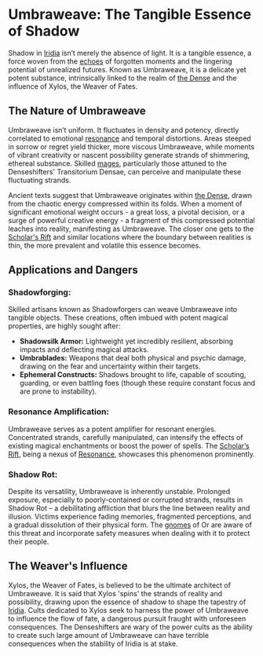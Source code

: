 # Umbraweave: The Tangible Essence of Shadow

Shadow in [Iridia](/geography/world/iridia.md) isn’t merely the absence of light. It is a tangible essence, a force woven from the [echoes](/raw/20250501/soul/echoes.md) of forgotten moments and the lingering potential of unrealized futures. Known as Umbraweave, it is a delicate yet potent substance, intrinsically linked to the realm of [the Dense](/geography/realm/the-dense.md) and the influence of Xylos, the Weaver of Fates.

## The Nature of Umbraweave

Umbraweave isn’t uniform. It fluctuates in density and potency, directly correlated to emotional [resonance](/raw/20250501/resonance/resonance.md) and temporal distortions. Areas steeped in sorrow or regret yield thicker, more viscous Umbraweave, while moments of vibrant creativity or nascent possibility generate strands of shimmering, ethereal substance. Skilled [mages](/raw/20250504/mage/mages.md), particularly those attuned to the Denseshifters' Transitorium Densae, can perceive and manipulate these fluctuating strands.

Ancient texts suggest that Umbraweave originates within [the Dense](/geography/realm/the-dense.md), drawn from the chaotic energy compressed within its folds. When a moment of significant emotional weight occurs - a great loss, a pivotal decision, or a surge of powerful creative energy - a fragment of this compressed potential leaches into reality, manifesting as Umbraweave. The closer one gets to the [Scholar's Rift](/geography/settlement/enclave/scholars-rift/scholars-rift.md) and similar locations where the boundary between realities is thin, the more prevalent and volatile this essence becomes.

## Applications and Dangers

### Shadowforging: 

Skilled artisans known as Shadowforgers can weave Umbraweave into tangible objects. These creations, often imbued with potent magical properties, are highly sought after: 

*   **Shadowsilk Armor:** Lightweight yet incredibly resilient, absorbing impacts and deflecting magical attacks.
*   **Umbrablades:** Weapons that deal both physical and psychic damage, drawing on the fear and uncertainty within their targets.
*   **Ephemeral Constructs:** Shadows brought to life, capable of scouting, guarding, or even battling foes (though these require constant focus and are prone to instability).

### Resonance Amplification:

Umbraweave serves as a potent amplifier for resonant energies. Concentrated strands, carefully manipulated, can intensify the effects of existing magical enchantments or boost the power of spells. The [Scholar’s Rift](/geography/settlement/enclave/scholars-rift/scholars-rift.md), being a nexus of [Resonance](/raw/20250501/resonance/resonance.md), showcases this phenomenon prominently.

### Shadow Rot:

Despite its versatility, Umbraweave is inherently unstable. Prolonged exposure, especially to poorly-contained or corrupted strands, results in Shadow Rot – a debilitating affliction that blurs the line between reality and illusion. Victims experience fading memories, fragmented perceptions, and a gradual dissolution of their physical form. The [gnomes](/raw/20250501/gnome/gnomes.md) of Or are aware of this threat and incorporate safety measures when dealing with it to protect their people.

## The Weaver's Influence

Xylos, the Weaver of Fates, is believed to be the ultimate architect of Umbraweave. It is said that Xylos 'spins' the strands of reality and possibility, drawing upon the essence of shadow to shape the tapestry of [Iridia](/geography/world/iridia.md). Cults dedicated to Xylos seek to harness the power of Umbraweave to influence the flow of fate, a dangerous pursuit fraught with unforeseen consequences. The Denseshifters are wary of the power cults as the ability to create such large amount of Umbraweave can have terrible consequences when the stability of Iridia is at stake.
